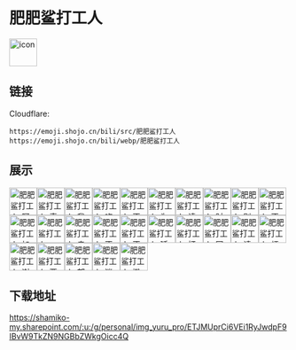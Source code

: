 # 肥肥鲨打工人
<img src="https://emoji.shojo.cn/bili/src/肥肥鲨打工人/icon.png" width="50" height="50" alt="icon">

## 链接
Cloudflare:
```
https://emoji.shojo.cn/bili/src/肥肥鲨打工人
https://emoji.shojo.cn/bili/webp/肥肥鲨打工人
```
## 展示
<img src="https://emoji.shojo.cn/bili/src/肥肥鲨打工人/肥肥鲨打工人-阿巴.png" width="50" height="50" alt="肥肥鲨打工人-阿巴"><img src="https://emoji.shojo.cn/bili/src/肥肥鲨打工人/肥肥鲨打工人-真的狗.png" width="50" height="50" alt="肥肥鲨打工人-真的狗"><img src="https://emoji.shojo.cn/bili/src/肥肥鲨打工人/肥肥鲨打工人-我爱工作.png" width="50" height="50" alt="肥肥鲨打工人-我爱工作"><img src="https://emoji.shojo.cn/bili/src/肥肥鲨打工人/肥肥鲨打工人-吃饭.png" width="50" height="50" alt="肥肥鲨打工人-吃饭"><img src="https://emoji.shojo.cn/bili/src/肥肥鲨打工人/肥肥鲨打工人-不想打工.png" width="50" height="50" alt="肥肥鲨打工人-不想打工"><img src="https://emoji.shojo.cn/bili/src/肥肥鲨打工人/肥肥鲨打工人-为什么上班.png" width="50" height="50" alt="肥肥鲨打工人-为什么上班"><img src="https://emoji.shojo.cn/bili/src/肥肥鲨打工人/肥肥鲨打工人-请说.png" width="50" height="50" alt="肥肥鲨打工人-请说"><img src="https://emoji.shojo.cn/bili/src/肥肥鲨打工人/肥肥鲨打工人-时间暂停.png" width="50" height="50" alt="肥肥鲨打工人-时间暂停"><img src="https://emoji.shojo.cn/bili/src/肥肥鲨打工人/肥肥鲨打工人-别走.png" width="50" height="50" alt="肥肥鲨打工人-别走"><img src="https://emoji.shojo.cn/bili/src/肥肥鲨打工人/肥肥鲨打工人-不上班.png" width="50" height="50" alt="肥肥鲨打工人-不上班"><img src="https://emoji.shojo.cn/bili/src/肥肥鲨打工人/肥肥鲨打工人-加班.png" width="50" height="50" alt="肥肥鲨打工人-加班"><img src="https://emoji.shojo.cn/bili/src/肥肥鲨打工人/肥肥鲨打工人-yes.png" width="50" height="50" alt="肥肥鲨打工人-yes"><img src="https://emoji.shojo.cn/bili/src/肥肥鲨打工人/肥肥鲨打工人-走了.png" width="50" height="50" alt="肥肥鲨打工人-走了"><img src="https://emoji.shojo.cn/bili/src/肥肥鲨打工人/肥肥鲨打工人-不想上班.png" width="50" height="50" alt="肥肥鲨打工人-不想上班"><img src="https://emoji.shojo.cn/bili/src/肥肥鲨打工人/肥肥鲨打工人-不想努力.png" width="50" height="50" alt="肥肥鲨打工人-不想努力"><img src="https://emoji.shojo.cn/bili/src/肥肥鲨打工人/肥肥鲨打工人-延长假期.png" width="50" height="50" alt="肥肥鲨打工人-延长假期"><img src="https://emoji.shojo.cn/bili/src/肥肥鲨打工人/肥肥鲨打工人-打工人上班了.png" width="50" height="50" alt="肥肥鲨打工人-打工人上班了"><img src="https://emoji.shojo.cn/bili/src/肥肥鲨打工人/肥肥鲨打工人-回家种地.png" width="50" height="50" alt="肥肥鲨打工人-回家种地"><img src="https://emoji.shojo.cn/bili/src/肥肥鲨打工人/肥肥鲨打工人-请假.png" width="50" height="50" alt="肥肥鲨打工人-请假"><img src="https://emoji.shojo.cn/bili/src/肥肥鲨打工人/肥肥鲨打工人-烦.png" width="50" height="50" alt="肥肥鲨打工人-烦"><img src="https://emoji.shojo.cn/bili/src/肥肥鲨打工人/肥肥鲨打工人-谢谢.png" width="50" height="50" alt="肥肥鲨打工人-谢谢"><img src="https://emoji.shojo.cn/bili/src/肥肥鲨打工人/肥肥鲨打工人-要工作吗.png" width="50" height="50" alt="肥肥鲨打工人-要工作吗"><img src="https://emoji.shojo.cn/bili/src/肥肥鲨打工人/肥肥鲨打工人-郁闷.png" width="50" height="50" alt="肥肥鲨打工人-郁闷"><img src="https://emoji.shojo.cn/bili/src/肥肥鲨打工人/肥肥鲨打工人-迷之自信.png" width="50" height="50" alt="肥肥鲨打工人-迷之自信"><img src="https://emoji.shojo.cn/bili/src/肥肥鲨打工人/肥肥鲨打工人-搬砖.png" width="50" height="50" alt="肥肥鲨打工人-搬砖">

## 下载地址

https://shamiko-my.sharepoint.com/:u:/g/personal/img_yuru_pro/ETJMUprCi6VEi1RyJwdpF9IBvW9TkZN9NGBbZWkgOicc4Q